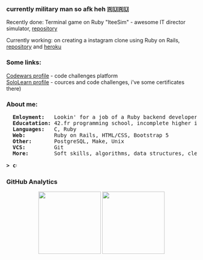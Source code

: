 ### currently military man so afk heh 🇷🇺🇷🇺



Recently done: Terminal game on Ruby "IteeSim" - awesome IT director simulator, <a href="https://github.com/kidsalright/iteesim">repository</a>

Currently working: on creating a instagram clone using Ruby on Rails, <a href="https://github.com/kidsalright/notstagram">repository</a> and <a href="https://checkdizout.herokuapp.com">heroku</a>

### Some links:

<a href="https://www.codewars.com/users/kidsalright/completed_solutions">Codewars profile</a> - code challenges platform
<br>
<a href="https://www.sololearn.com/profile/9873042">SoloLearn profile</a> - cources and code challenges, i've some certificates there)

### About me:
<pre>
  <b>Emloyment:  </b> Lookin' for a job of a Ruby backend developer
  <b>Educatation:</b> 42.fr programming school, incomplete higher in some engineering universities 
  <b>Languages:  </b> C, Ruby
  <b>Web:        </b> Ruby on Rails, HTML/CSS, Bootstrap 5
  <b>Other:      </b> PostgreSQL, Make, Unix
  <b>VCS:        </b> Git
  <b>More:       </b> Soft skills, algorithms, data structures, clean code, SOLID, good english

<b>> <img align="top" src="https://user-images.githubusercontent.com/2514771/93036534-5fbd6480-f5fd-11ea-8a13-58ef04796c17.gif" alt="cursor" width="10" height="18" /></b>
</pre>

### GitHub Analytics
<p align="center">
	<img height="165em" src="https://github-readme-stats-eight-theta.vercel.app/api?username=kidsalright&show_icons=true&theme=vue-dark&include_all_commits=true&count_private=true&hide_border=true" />
	<img height="165em" src="https://github-readme-stats-eight-theta.vercel.app/api/top-langs/?username=kidsalright&layout=compact&theme=vue-dark&hide_border=true" />
</p>
